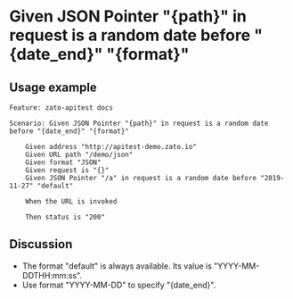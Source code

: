 
Given JSON Pointer "{path}" in request is a random date before "{date_end}" "{format}"
=============================================================================================================

Usage example
-------------

```
Feature: zato-apitest docs

Scenario: Given JSON Pointer "{path}" in request is a random date before "{date_end}" "{format}"

    Given address "http://apitest-demo.zato.io"
    Given URL path "/demo/json"
    Given format "JSON"
    Given request is "{}"
    Given JSON Pointer "/a" in request is a random date before "2019-11-27" "default"

    When the URL is invoked

    Then status is "200"
```

Discussion
----------

* The format "default" is always available. Its value is "YYYY-MM-DDTHH:mm:ss".
* Use format "YYYY-MM-DD" to specify "{date_end}".